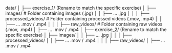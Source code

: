 data/
│
├── exercise_1/  (Rename to match the specific exercise)
│   ├── images/              # Folder containing images (.jpg)
│   │   ├── ... .jpg
│   │
│   ├── processed_videos/    # Folder containing processed videos (.mov, .mp4)
│   │   ├── ... .mov / .mp4
│   │
│   ├── raw_videos/          # Folder containing raw videos (.mov, .mp4)
│       ├── ... .mov / .mp4
│
├── exercise_2/  (Rename to match the specific exercise)
│   ├── images/
│   │   ├── ... .jpg
│   │
│   ├── processed_videos/
│   │   ├── ... .mov / .mp4
│   │
│   ├── raw_videos/
│       ├── ... .mov / .mp4
